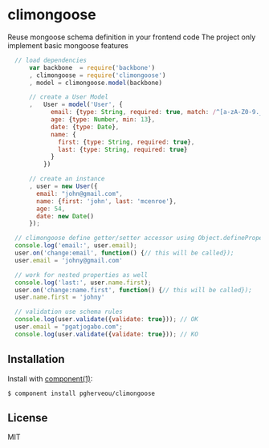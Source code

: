 
# climongoose

  Reuse mongoose schema definition in your frontend code
  The project only implement basic mongoose features


  ```js
  	// load dependencies
		var backbone  = require('backbone')
		, climongoose = require('climongoose')
		, model = climongoose.model(backbone)

		// create a User Model
		,	User = model('User', {
			  email: {type: String, required: true, match: /^[a-zA-Z0-9._-]+@[a-zA-Z0-9.-]+\.[a-zA-Z]{2,4}$/},
			  age: {type: Number, min: 13},
			  date: {type: Date},
			  name: {
			    first: {type: String, required: true},
			    last: {type: String, required: true}
			  }
			})

		// create an instance
		, user = new User({
		  email: "john@gmail.com",
		  name: {first: 'john', last: 'mcenroe'},
		  age: 54,
		  date: new Date()
		});

	// climongoose define getter/setter accessor using Object.defineProperty for each property of your schema
	console.log('email:', user.email);
	user.on('change:email', function() {// this will be called});
	user.email = 'johny@gmail.com'

	// work for nested properties as well
	console.log('last:', user.name.first);
	user.on('change:name.first', function() {// this will be called});
	user.name.first = 'johny'

	// validation use schema rules
	console.log(user.validate({validate: true})); // OK
	user.email = "pgatjogabo.com";
	console.log(user.validate({validate: true})); // KO
  ```

## Installation

  Install with [component(1)](http://component.io):

    $ component install pgherveou/climongoose


## License

  MIT
